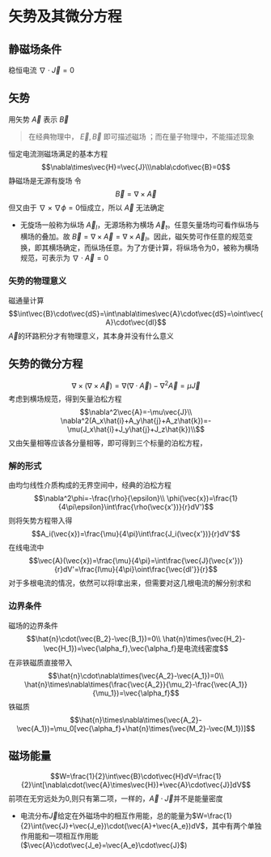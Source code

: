 # 矢势及其微分方程
## 静磁场条件
稳恒电流 $\nabla\cdot\vec{J}=0$
## 矢势
用矢势 $\vec{A}$ 表示 $\vec{B}$
> 在经典物理中， $\vec{E},\vec{B}$ 即可描述磁场
；而在量子物理中，不能描述现象

恒定电流测磁场满足的基本方程
$$\nabla\times\vec{H}=\vec{J}\\\nabla\cdot\vec{B}=0$$
静磁场是无源有旋场
令
$$\vec{B}=\nabla\times\vec{A}$$
但又由于 $\nabla\times\nabla\phi=0$恒成立，所以 $\vec{A}$ 无法确定
* 无旋场一般称为纵场 $\vec{A}_l$，无源场称为横场 $\vec{A}_t$。任意矢量场均可看作纵场与横场的叠加。故 $\vec{B}=\nabla\times\vec{A}=\nabla\times\vec{A}_l$。因此，磁矢势可作任意的规范变换，即其横场确定，而纵场任意。为了方便计算，将纵场令为0，被称为横场规范，可表示为 $\nabla\cdot\vec{A}=0$
### 矢势的物理意义
磁通量计算
$$\int\vec{B}\cdot\vec{dS}=\int\nabla\times\vec{A}\cdot\vec{dS}=\oint\vec{A}\cdot\vec{dl}$$
$\vec{A}$的环路积分才有物理意义，其本身并没有什么意义
## 矢势的微分方程
$$\nabla\times(\nabla\times\vec{A})=\nabla(\nabla\cdot\vec{A})-\nabla^2\vec{A}=\mu\vec{J}$$
考虑到横场规范，得到矢量泊松方程
$$\nabla^2\vec{A}=-\mu\vec{J}\\
\nabla^2(A_x\hat{i}+A_y\hat{j}+A_z\hat{k})=-\mu(J_x\hat{i}+J_y\hat{j}+J_z\hat{k})\\$$
又由矢量相等应该各分量相等，即可得到三个标量的泊松方程，
### 解的形式
由均匀线性介质构成的无界空间中，经典的泊松方程
$$\nabla^2\phi=-\frac{\rho}{\epsilon}\\
\phi(\vec{x})=\frac{1}{4\pi\epsilon}\int\frac{\rho(\vec{x'})}{r}dV')$$
则将矢势方程带入得
$$A_i(\vec{x})=\frac{\mu}{4\pi}\int\frac{J_i(\vec{x'})}{r}dV'$$
在线电流中
$$\vec{A}(\vec{x})=\frac{\mu}{4\pi}=\int\frac{\vec{J}(\vec{x'})}{r}dV'=\frac{I\mu}{4\pi}\oint\frac{\vec{dl'}}{r}$$
对于多根电流的情况，依然可以将I拿出来，但需要对这几根电流的解分别求和
### 边界条件
磁场的边界条件
$$\hat{n}\cdot(\vec{B_2}-\vec{B_1})=0\\
\hat{n}\times(\vec{H_2}-\vec{H_1})=\vec{\alpha_f},\vec{\alpha_f}是电流线密度$$
在非铁磁质直接带入
$$\hat{n}\cdot\nabla\times(\vec{A_2}-\vec{A_1})=0\\
\hat{n}\times\nabla\times(\frac{\vec{A_2}}{\mu_2}-\frac{\vec{A_1}}{\mu_1})=\vec{\alpha_f}$$
铁磁质
$$\hat{n}\times\nabla\times(\vec{A_2}-\vec{A_1})=\mu_0[vec{\alpha_f}+\hat{n}\times(\vec{M_2}-\vec{M_1})]$$
## 磁场能量
$$W=\frac{1}{2}\int\vec{B}\cdot\vec{H}dV=\frac{1}{2}\int[\nabla\cdot(\vec{A}\times\vec{H})+\vec{A}\cdot\vec{J}]dV$$
前项在无穷远处为0,则只有第二项，一样的，$\vec{A}\cdot\vec{J}$并不是能量密度
* 电流分布$\vec{J}$给定在外磁场中的相互作用能，总的能量为$W=\frac{1}{2}\int(\vec{J}+\vec{J_e})\cdot(\vec{A}+\vec{A_e})dV$，其中有两个单独作用能和一项相互作用能($\vec{A}\cdot\vec{J_e}=\vec{A_e}\cdot\vec{J}$)
